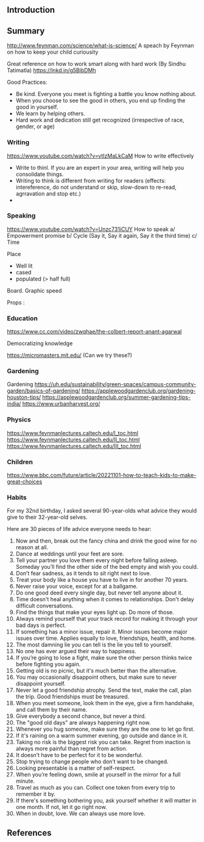 ## Introduction

## Summary

http://www.feynman.com/science/what-is-science/ A speach by Feynman on how to keep your child curiousity

Great reference on how to work smart along with hard work (By Sindhu Tatimatla)
https://lnkd.in/g5BibDMh

Good Practices:
- Be kind.  Everyone you meet is fighting a battle you know nothing about.
- When you choose to see the good in others, you end up finding the good in yourself.
- We learn by helping others.
- Hard work and dedication still get recognized (irrespective of race, gender, or age)

### Writing
 
https://www.youtube.com/watch?v=vtIzMaLkCaM       How to write effectively
- Write to thinl. If you are an expert in your area, writing will help you consolidate things.
- Writing to think is different from writing for readers (effects: intereference, do not understand or skip, slow-down to re-read, agrravation and stop etc.)
- 

### Speaking

https://www.youtube.com/watch?v=Unzc731iCUY        How to speak
a/ Empowerment promise
b/ Cycle (Say it, Say it again, Say it the third time)
c/ 
Time 
 
 
Place
- Well lit
- cased
- populated (> half full)
 
Board.
Graphic
speed
 
Props :

### Education

https://www.cc.com/video/zwqhae/the-colbert-report-anant-agarwal

Democratizing knowledge

https://micromasters.mit.edu/ (Can we try these?)


### Gardening

Gardening
https://uh.edu/sustainability/green-spaces/campus-community-garden/basics-of-gardening/
https://applewoodgardenclub.org/gardening-houston-tips/
https://applewoodgardenclub.org/summer-gardening-tips-india/
https://www.urbanharvest.org/

### Physics

https://www.feynmanlectures.caltech.edu/I_toc.html
https://www.feynmanlectures.caltech.edu/II_toc.html
https://www.feynmanlectures.caltech.edu/III_toc.html

### Children

https://www.bbc.com/future/article/20221101-how-to-teach-kids-to-make-great-choices

### Habits

For my 32nd birthday, I asked several 90-year-olds what advice they would give to their 32-year-old selves.

Here are 30 pieces of life advice everyone needs to hear:

1. Now and then, break out the fancy china and drink the good wine for no reason at all.
2. Dance at weddings until your feet are sore.
3. Tell your partner you love them every night before falling asleep. Someday you’ll find the other side of the bed empty and wish you could.
4. Don’t fear sadness, as it tends to sit right next to love.
5. Treat your body like a house you have to live in for another 70 years.
6. Never raise your voice, except for at a ballgame.
7. Do one good deed every single day, but never tell anyone about it.
8. Time doesn't heal anything when it comes to relationships. Don't delay difficult conversations.
9. Find the things that make your eyes light up. Do more of those.
10. Always remind yourself that your track record for making it through your bad days is perfect.
11. If something has a minor issue, repair it. Minor issues become major issues over time. Applies equally to love, friendships, health, and home.
12. The most damning lie you can tell is the lie you tell to yourself.
13. No one has ever argued their way to happiness.
14. If you’re going to lose a fight, make sure the other person thinks twice before fighting you again.
15. Getting old is no picnic, but it's much better than the alternative.
16. You may occasionally disappoint others, but make sure to never disappoint yourself.
17. Never let a good friendship atrophy. Send the text, make the call, plan the trip. Good friendships must be treasured.
18. When you meet someone, look them in the eye, give a firm handshake, and call them by their name.
19. Give everybody a second chance, but never a third.
20. The "good old days" are always happening right now.
21. Whenever you hug someone, make sure they are the one to let go first.
22. If it's raining on a warm summer evening, go outside and dance in it.
23. Taking no risk is the biggest risk you can take. Regret from inaction is always more painful than regret from action.
24. It doesn’t have to be perfect for it to be wonderful.
25. Stop trying to change people who don’t want to be changed.
26. Looking presentable is a matter of self-respect.
27. When you’re feeling down, smile at yourself in the mirror for a full minute.
28. Travel as much as you can. Collect one token from every trip to remember it by.
29. If there's something bothering you, ask yourself whether it will matter in one month. If not, let it go right now.
30. When in doubt, love. We can always use more love.


## References


